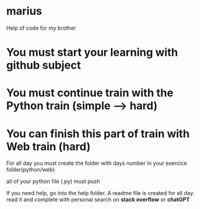 # marius
Help of code for my brother

# You must start your learning with **github** subject
# You must continue train with the **Python** train (simple --> hard)
# You can finish this part of train with **Web** train (hard)
For all day you must create the folder with days number in your exercice folder(python/web)

all of your python file (.py) must push

If you need help, go into the help folder. A readme file is created for all day. read it and complete with personal search on **stack overflow** or **chatGPT**
